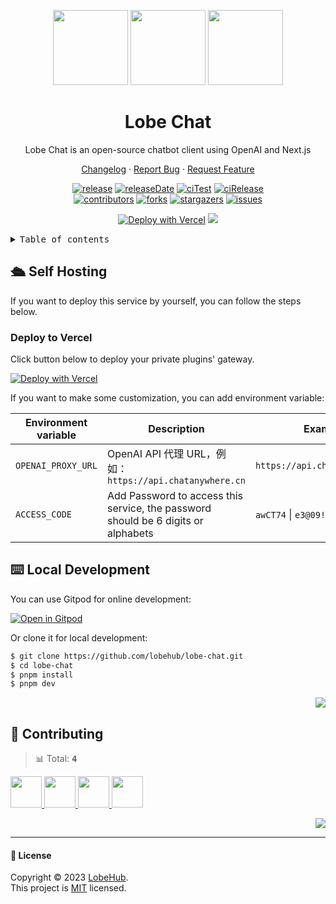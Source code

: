 <a name="readme-top"></a>

<div align="center">

<img height="120" src="https://registry.npmmirror.com/@lobehub/assets-logo/1.0.0/files/assets/logo-3d.webp">
<img height="120" src="https://gw.alipayobjects.com/zos/kitchen/qJ3l3EPsdW/split.svg">
<img height="120" src="https://registry.npmmirror.com/@lobehub/assets-emoji/1.3.0/files/assets/robot.webp">

<h1>Lobe Chat</h1>

Lobe Chat is an open-source chatbot client using OpenAI and Next.js

[Changelog](./CHANGELOG.md) · [Report Bug][issues-url] · [Request Feature][issues-url]

<!-- SHIELD GROUP -->

[![release][release-shield]][release-url]
[![releaseDate][release-date-shield]][release-date-url]
[![ciTest][ci-test-shield]][ci-test-url]
[![ciRelease][ci-release-shield]][ci-release-url] <br/>
[![contributors][contributors-shield]][contributors-url]
[![forks][forks-shield]][forks-url]
[![stargazers][stargazers-shield]][stargazers-url]
[![issues][issues-shield]][issues-url]

[![Deploy with Vercel][deploy-button-image]][deploy-url]
![](https://raw.githubusercontent.com/andreasbm/readme/master/assets/lines/rainbow.png)

</div>

<details>
<summary><kbd>Table of contents</kbd></summary>

#### TOC

- [🛳 Self Hosting](#-self-hosting)

  - [Deploy to Vercel](#deploy-to-vercel)

- [⌨️ Local Development](#️-local-development)

- [🤝 Contributing](#-contributing)

####

</details>

## 🛳 Self Hosting

If you want to deploy this service by yourself, you can follow the steps below.

### Deploy to Vercel

Click button below to deploy your private plugins' gateway.

[![Deploy with Vercel][deploy-button-image]][deploy-url]

If you want to make some customization, you can add environment variable:

| Environment variable | Description                                                                       | Example                       |
| -------------------- | --------------------------------------------------------------------------------- | ----------------------------- |
| `OPENAI_PROXY_URL`   | OpenAI API 代理 URL，例如：`https://api.chatanywhere.cn`                          | `https://api.chatanywhere.cn` |
| `ACCESS_CODE`        | Add Password to access this service, the password should be 6 digits or alphabets | `awCT74` \| `e3@09!`          |

## ⌨️ Local Development

You can use Gitpod for online development:

[![Open in Gitpod](https://gitpod.io/button/open-in-gitpod.svg)][gitpod-url]

Or clone it for local development:

```bash
$ git clone https://github.com/lobehub/lobe-chat.git
$ cd lobe-chat
$ pnpm install
$ pnpm dev
```

<div align="right">

[![][back-to-top]](#readme-top)

</div>

## 🤝 Contributing

<!-- CONTRIBUTION GROUP -->

> 📊 Total: <kbd>**4**</kbd>

<a href="https://github.com/arvinxx" title="arvinxx">
  <img src="https://avatars.githubusercontent.com/u/28616219?v=4" width="50" />
</a>
<a href="https://github.com/canisminor1990" title="canisminor1990">
  <img src="https://avatars.githubusercontent.com/u/17870709?v=4" width="50" />
</a>
<a href="https://github.com/apps/dependabot" title="dependabot[bot]">
  <img src="https://avatars.githubusercontent.com/in/29110?v=4" width="50" />
</a>
<a href="https://github.com/actions-user" title="actions-user">
  <img src="https://avatars.githubusercontent.com/u/65916846?v=4" width="50" />
</a>

<!-- CONTRIBUTION END -->

<div align="right">

[![][back-to-top]](#readme-top)

</div>

---

#### 📝 License

Copyright © 2023 [LobeHub][profile-url]. <br />
This project is [MIT](./LICENSE) licensed.

<!-- LINK GROUP -->

[profile-url]: https://github.com/lobehub
[issues-url]: https://github.com/lobehub/lobe-chat/issues/new/choose
[gitpod-url]: https://gitpod.io/#https://github.com/lobehub/lobe-chat

<!-- SHIELD LINK GROUP -->

[back-to-top]: https://img.shields.io/badge/-BACK_TO_TOP-151515?style=flat-square

<!-- release -->

[release-shield]: https://img.shields.io/npm/v/@lobehub/chat?label=%F0%9F%A4%AF%20NPM
[release-url]: https://www.npmjs.com/package/@lobehub/chat

<!-- releaseDate -->

[release-date-shield]: https://img.shields.io/github/release-date/lobehub/lobe-chat?style=flat
[release-date-url]: https://github.com/lobehub/lobe-chat/releases

<!-- ciTest -->

[ci-test-shield]: https://github.com/lobehub/lobe-chat/workflows/Test%20CI/badge.svg
[ci-test-url]: https://github.com/lobehub/lobe-chat/actions/workflows/test.yml

<!-- ciRelease -->

[ci-release-shield]: https://github.com/lobehub/lobe-chat/workflows/Release%20CI/badge.svg
[ci-release-url]: https://github.com/lobehub/lobe-chat/actions?query=workflow%3ARelease%20CI

<!-- contributors -->

[contributors-shield]: https://img.shields.io/github/contributors/lobehub/lobe-chat.svg?style=flat
[contributors-url]: https://github.com/lobehub/lobe-chat/graphs/contributors

<!-- forks -->

[forks-shield]: https://img.shields.io/github/forks/lobehub/lobe-chat.svg?style=flat
[forks-url]: https://github.com/lobehub/lobe-chat/network/members

<!-- stargazers -->

[stargazers-shield]: https://img.shields.io/github/stars/lobehub/lobe-chat.svg?style=flat
[stargazers-url]: https://github.com/lobehub/lobe-chat/stargazers

<!-- issues -->

[issues-shield]: https://img.shields.io/github/issues/lobehub/lobe-chat.svg?style=flat
[issues-url]: https://img.shields.io/github/issues/lobehub/lobe-chat.svg?style=flat

<!-- deploy -->

[deploy-button-image]: https://vercel.com/button
[deploy-url]: https://vercel.com/new/clone?repository-url=https%3A%2F%2Fgithub.com%2Flobehub%2Flobe-chat&env=OPENAI_API_KEY&envDescription=Find%20your%20OpenAI%20API%20Key%20by%20click%20the%20right%20(Learn%20More)%20link.%20%20&envLink=https%3A%2F%2Fplatform.openai.com%2Faccount%2Fapi-keys&project-name=lobe-chat&repository-name=lobe-chat
